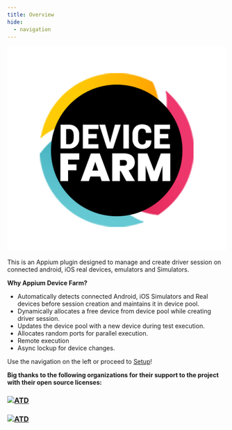 ```yaml
---
title: Overview
hide:
  - navigation
---
```


<div style="text-align: center">
  <img src="assets/images/DeviceFarm-Logo.jpg" class="center" />
</div>

This is an Appium plugin designed to manage and create driver session on connected android, iOS real devices, emulators and Simulators.

**Why Appium Device Farm?**

- Automatically detects connected Android, iOS Simulators and Real devices before session creation and maintains it in device pool.
- Dynamically allocates a free device from device pool while creating driver session.
- Updates the device pool with a new device during test execution.
- Allocates random ports for parallel execution.
- Remote execution
- Async lockup for device changes.

Use the navigation on the left or proceed to [Setup](setup.md)!

**Big thanks to the following organizations for their support to the project with their open source licenses:**
<h3>
	<a href= "https://www.browserstack.com"><img src="https://maddyness-uk.twic.pics/2021/06/Screenshot-2021-06-21-at-20.14.46.png?twic=v1/resize=630" alt="ATD" width="45%" align="top"></a>
</h3>

<h3>
	<a href= "https://www.lambdatest.com"><img src="assets/images/lt.png" alt="ATD" width="45%" align="top"></a>
</h3>
